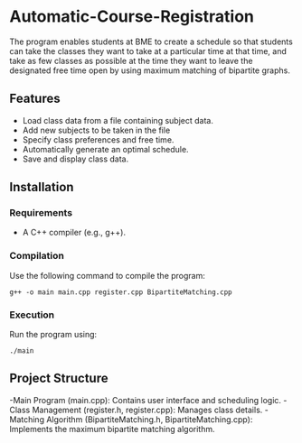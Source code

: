 # Automatic-Course-Registration
The program enables students at BME to create a schedule so that students can take the classes they want to take at a particular time at that time, and take as few classes as possible at the time they want to leave the designated free time open by using maximum matching of bipartite graphs.

## Features

- Load class data from a file containing subject data.
- Add new subjects to be taken in the file
- Specify class preferences and free time.
- Automatically generate an optimal schedule.
- Save and display class data.

## Installation
### Requirements
- A C++ compiler (e.g., g++).

### Compilation
Use the following command to compile the program:
```
g++ -o main main.cpp register.cpp BipartiteMatching.cpp
```
### Execution
Run the program using:
```
./main
```

## Project Structure
-Main Program (main.cpp): Contains user interface and scheduling logic.
-Class Management (register.h, register.cpp): Manages class details.
-Matching Algorithm (BipartiteMatching.h, BipartiteMatching.cpp): Implements the maximum bipartite matching algorithm.
